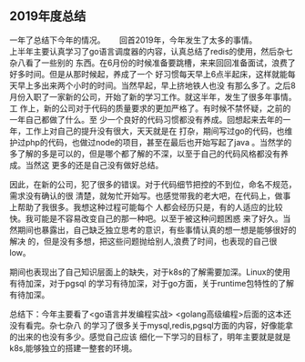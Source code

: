 ## 2019年度总结

一年了总结下今年的情况。　　
回首2019年，今年发生了太多的事情。  
上半年主要认真学习了go语言调度器的内容，认真总结了redis的使用，然后杂七杂八看了一些别的
东西。在6月份的时候准备要跳槽，来来回回准备面试，浪费了好多时间。但是从那时候起，养成了一个
好习惯每天早上6点半起床，这样就能每天早上多出来两个小时的时间。当然早起，早上挤地铁人也没
有那么多了。之后8月份入职了一家新的公司，开始了新的学习工作。就这半年，发生了很多年事情。工
作上，新的公司对于代码的质量要求的更加严格了。有时候不禁怀疑，之前的一年自己都做了什么。至
少一个良好的代码习惯都没有养成。回想起来去年的一年，工作上对自己的提升没有很大，天天就是在
打杂，期间写过go的代码，也维护过php的代码，也做过node的项目，甚至在最后也开始写起了java
。当然学的多了解的多是可以的，但是哪个都了解的不深，以至于自己的代码风格都没有养成。当然这
更多的还是自己没有做好总结。  

因此，在新的公司，犯了很多的错误。对于代码细节把控的不到位，命名不规范，需求没有确认的很
清楚，就匆忙开始写。也感觉带我的老大吧，在代码上，做事上帮助了我很多。我想这种过程可能每个
人都会经历只是，有的人适应的比较快。我可能是不容易改变自己的那一种吧。以至于被这种问题困惑
来了好久。当然期间也暴露出，自己缺乏独立思考的意识，有些事情认真的想一想是能够很好的解决
的，但是没有多想，把这些问题抛给别人,浪费了时间，也表现的自己很low。  

期间也表现出了自己知识层面上的缺失，对于k8s的了解需要加深。Linux的使用有待加深，对于pgsql
的学习有待加深，对于go方面，关于runtime包特性的了解有待加深。  

总结下：今年主要看了<go语言并发编程实战> <golang高级编程>后面的这本还没有看完。杂七杂八
的学习了很多关于mysql,redis,pgsql方面的内容，好像能拿的出来的也没有多少。感觉自己应该
细化一下学习的目标了，明年主要就是就是k8s,能够独立的搭建一整套的环境。






